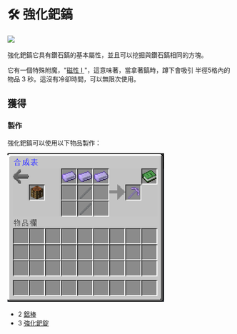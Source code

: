 # 🛠 強化鈀鎬

![](https://camo.githubusercontent.com/f46f84a8e513af58c496b88dca8252b1602d06c4378a0e9b472b21a65a019aaa/68747470733a2f2f692e696d6775722e636f6d2f6f63485a7146582e676966)

強化鈀鎬它具有鑽石鎬的基本屬性，並且可以挖掘與鑽石鎬相同的方塊。

它有一個特殊附魔，"[磁性 I ](../enchant/magnetic.md)"，這意味著，當拿著鎬時，蹲下會吸引 半徑5格內的物品 3 秒。這沒有冷卻時間，可以無限次使用。

## 獲得

### 製作

強化鈀鎬可以使用以下物品製作：

![](<../.gitbook/assets/image (88).png>)

* 2 [鋁棒](Aluminium-Rod.md)
* 3 [強化鈀錠](reinforced-palladium-ingot.md)
